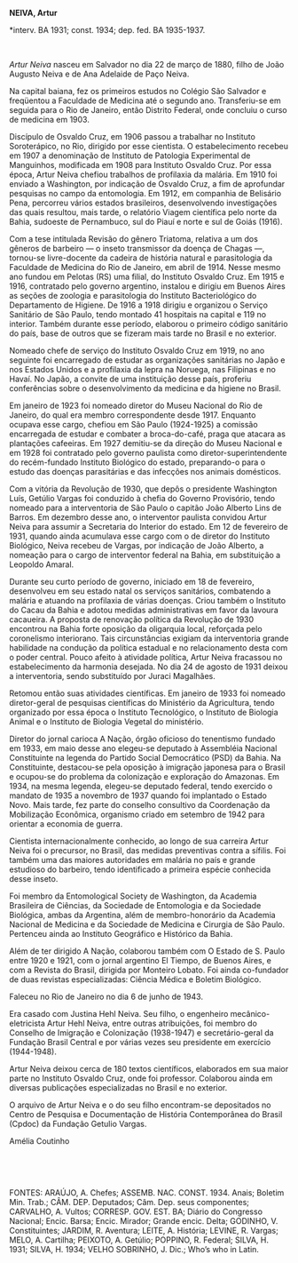 **NEIVA, Artur**

\*interv. BA 1931; const. 1934; dep. fed. BA 1935-1937.

 

*Artur Neiva* nasceu em Salvador no dia 22 de março de 1880, filho de
João Augusto Neiva e de Ana Adelaide de Paço Neiva.

Na capital baiana, fez os primeiros estudos no Colégio São Salvador e
freqüentou a Faculdade de Medicina até o segundo ano. Transferiu-se em
seguida para o Rio de Janeiro, então Distrito Federal, onde concluiu o
curso de medicina em 1903.

Discípulo de Osvaldo Cruz, em 1906 passou a trabalhar no Instituto
Soroterápico, no Rio, dirigido por esse cientista. O estabelecimento
recebeu em 1907 a denominação de Instituto de Patologia Experimental de
Manguinhos, modificada em 1908 para Instituto Osvaldo Cruz. Por essa
época, Artur Neiva chefiou trabalhos de profilaxia da malária. Em 1910
foi enviado a Washington, por indicação de Osvaldo Cruz, a fim de
aprofundar pesquisas no campo da entomologia. Em 1912, em companhia de
Belisário Pena, percorreu vários estados brasileiros, desenvolvendo
investigações das quais resultou, mais tarde, o relatório Viagem
científica pelo norte da Bahia, sudoeste de Pernambuco, sul do Piauí e
norte e sul de Goiás (1916).

Com a tese intitulada Revisão do gênero Triatoma, relativa a um dos
gêneros de barbeiro — o inseto transmissor da doença de Chagas —,
tornou-se livre-docente da cadeira de história natural e parasitologia
da Faculdade de Medicina do Rio de Janeiro, em abril de 1914. Nesse
mesmo ano fundou em Pelotas (RS) uma filial, do Instituto Osvaldo Cruz.
Em 1915 e 1916, contratado pelo governo argentino, instalou e dirigiu em
Buenos Aires as seções de zoologia e parasitologia do Instituto
Bacteriológico do Departamento de Higiene. De 1916 a 1918 dirigiu e
organizou o Serviço Sanitário de São Paulo, tendo montado 41 hospitais
na capital e 119 no interior. Também durante esse período, elaborou o
primeiro código sanitário do país, base de outros que se fizeram mais
tarde no Brasil e no exterior.

Nomeado chefe de serviço do Instituto Osvaldo Cruz em 1919, no ano
seguinte foi encarregado de estudar as organizações sanitárias no Japão
e nos Estados Unidos e a profilaxia da lepra na Noruega, nas Filipinas e
no Havaí. No Japão, a convite de uma instituição desse país, proferiu
conferências sobre o desenvolvimento da medicina e da higiene no Brasil.

Em janeiro de 1923 foi nomeado diretor do Museu Nacional do Rio de
Janeiro, do qual era membro correspondente desde 1917. Enquanto ocupava
esse cargo, chefiou em São Paulo (1924-1925) a comissão encarregada de
estudar e combater a broca-do-café, praga que atacara as plantações
cafeeiras. Em 1927 demitiu-se da direção do Museu Nacional e em 1928 foi
contratado pelo governo paulista como diretor-superintendente do
recém-fundado Instituto Biológico do estado, preparando-o para o estudo
das doenças parasitárias e das infecções nos animais domésticos.

Com a vitória da Revolução de 1930, que depôs o presidente Washington
Luís, Getúlio Vargas foi conduzido à chefia do Governo Provisório, tendo
nomeado para a interventoria de São Paulo o capitão João Alberto Lins de
Barros. Em dezembro desse ano, o interventor paulista convidou Artur
Neiva para assumir a Secretaria do Interior do estado. Em 12 de
fevereiro de 1931, quando ainda acumulava esse cargo com o de diretor do
Instituto Biológico, Neiva recebeu de Vargas, por indicação de João
Alberto, a nomeação para o cargo de interventor federal na Bahia, em
substituição a Leopoldo Amaral.

Durante seu curto período de governo, iniciado em 18 de fevereiro,
desenvolveu em seu estado natal os serviços sanitários, combatendo a
malária e atuando na profilaxia de várias doenças. Criou também o
Instituto do Cacau da Bahia e adotou medidas administrativas em favor da
lavoura cacaueira. A proposta de renovação política da Revolução de 1930
encontrou na Bahia forte oposição da oligarquia local, reforçada pelo
coronelismo interiorano. Tais circunstâncias exigiam da interventoria
grande habilidade na condução da política estadual e no relacionamento
desta com o poder central. Pouco afeito à atividade política, Artur
Neiva fracassou no estabelecimento da harmonia desejada. No dia 24 de
agosto de 1931 deixou a interventoria, sendo substituído por Juraci
Magalhães.

Retomou então suas atividades científicas. Em janeiro de 1933 foi
nomeado diretor-geral de pesquisas científicas do Ministério da
Agricultura, tendo organizado por essa época o Instituto Tecnológico, o
Instituto de Biologia Animal e o Instituto de Biologia Vegetal do
ministério.

Diretor do jornal carioca A Nação, órgão oficioso do tenentismo fundado
em 1933, em maio desse ano elegeu-se deputado à Assembléia Nacional
Constituinte na legenda do Partido Social Democrático (PSD) da Bahia. Na
Constituinte, destacou-se pela oposição à imigração japonesa para o
Brasil e ocupou-se do problema da colonização e exploração do Amazonas.
Em 1934, na mesma legenda, elegeu-se deputado federal, tendo exercido o
mandato de 1935 a novembro de 1937 quando foi implantado o Estado Novo.
Mais tarde, fez parte do conselho consultivo da Coordenação da
Mobilização Econômica, organismo criado em setembro de 1942 para
orientar a economia de guerra.

Cientista internacionalmente conhecido, ao longo de sua carreira Artur
Neiva foi o precursor, no Brasil, das medidas preventivas contra a
sífilis. Foi também uma das maiores autoridades em malária no país e
grande estudioso do barbeiro, tendo identificado a primeira espécie
conhecida desse inseto.

Foi membro da Entomological Society de Washington, da Academia
Brasileira de Ciências, da Sociedade de Entomologia e da Sociedade
Biológica, ambas da Argentina, além de membro-honorário da Academia
Nacional de Medicina e da Sociedade de Medicina e Cirurgia de São Paulo.
Pertenceu ainda ao Instituto Geográfico e Histórico da Bahia.

Além de ter dirigido A Nação, colaborou também com O Estado de S. Paulo
entre 1920 e 1921, com o jornal argentino El Tiempo, de Buenos Aires, e
com a Revista do Brasil, dirigida por Monteiro Lobato. Foi ainda
co-fundador de duas revistas especializadas: Ciência Médica e Boletim
Biológico.

Faleceu no Rio de Janeiro no dia 6 de junho de 1943.

Era casado com Justina Hehl Neiva. Seu filho, o engenheiro
mecânico-eletricista Artur Hehl Neiva, entre outras atribuições, foi
membro do Conselho de Imigração e Colonização (1938-1947) e
secretário-geral da Fundação Brasil Central e por várias vezes seu
presidente em exercício (1944-1948).

Artur Neiva deixou cerca de 180 textos científicos, elaborados em sua
maior parte no Instituto Osvaldo Cruz, onde foi professor. Colaborou
ainda em diversas publicações especializadas no Brasil e no exterior.

O arquivo de Artur Neiva e o do seu filho encontram-se depositados no
Centro de Pesquisa e Documentação de História Contemporânea do Brasil
(Cpdoc) da Fundação Getulio Vargas.

Amélia Coutinho

 

 

FONTES: ARAÚJO, A. Chefes; ASSEMB. NAC. CONST. 1934. Anais; Boletim Min.
Trab.; CÂM. DEP. Deputados; Câm. Dep. seus componentes; CARVALHO, A.
Vultos; CORRESP. GOV. EST. BA; Diário do Congresso Nacional; Encic.
Barsa; Encic. Mirador; Grande encic. Delta; GODINHO, V. Constituintes;
JARDIM, R. Aventura; LEITE, A. História; LEVINE, R. Vargas; MELO, A.
Cartilha; PEIXOTO, A. Getúlio; POPPINO, R. Federal; SILVA, H. 1931;
SILVA, H. 1934; VELHO SOBRINHO, J. Dic.; Who’s who in Latin.

 
